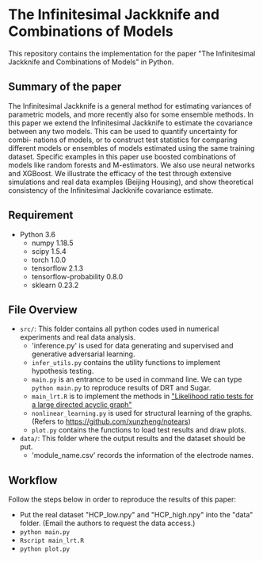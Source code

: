 # The Infinitesimal Jackknife and Combinations of Models

This repository contains the implementation for the paper "The Infinitesimal Jackknife and Combinations of Models" in Python.

## Summary of the paper

The Infinitesimal Jackknife is a general method for estimating variances of parametric models, and
more recently also for some ensemble methods. In this paper we extend the Infinitesimal Jackknife to
estimate the covariance between any two models. This can be used to quantify uncertainty for combi-
nations of models, or to construct test statistics for comparing different models or ensembles of models
estimated using the same training dataset. Specific examples in this paper use boosted combinations of
models like random forests and M-estimators. We also use neural networks and XGBoost. We illustrate
the efficacy of the test through extensive simulations and real data examples (Beijing Housing), and show
theoretical consistency of the Infinitesimal Jackknife covariance estimate.

## Requirement

+ Python 3.6
    + numpy 1.18.5
    + scipy 1.5.4
    + torch 1.0.0
    + tensorflow 2.1.3
    + tensorflow-probability 0.8.0
    + sklearn 0.23.2

## File Overview
- `src/`: This folder contains all python codes used in numerical experiments and real data analysis.
  - 'inference.py' is used for data generating and supervised and generative adversarial learning.
  - `infer_utils.py` contains the utility functions to implement hypothesis testing.
  - `main.py` is an entrance to be used in command line. We can type `python main.py` to reproduce results of DRT and Sugar.
  - `main_lrt.R` is to implement the methods in ["Likelihood ratio tests for a large directed acyclic graph"](https://www.ncbi.nlm.nih.gov/pmc/articles/PMC7508303/)
  - `nonlinear_learning.py` is used for structural learning of the graphs. (Refers to https://github.com/xunzheng/notears)
  - `plot.py` contains the functions to load test results and draw plots.
- `data/`: This folder where the output results and the dataset should be put.
  - 'module_name.csv' records the information of the electrode names. 

## Workflow

Follow the steps below in order to reproduce the results of this paper:
-  Put the real dataset "HCP_low.npy" and "HCP_high.npy" into the "data" folder. (Email the authors to
request the data access.) 
- `python main.py`
- `Rscript main_lrt.R`
- `python plot.py`
